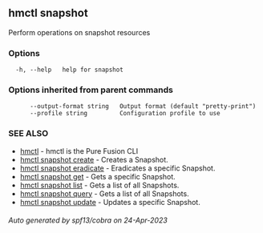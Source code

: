 ## hmctl snapshot

Perform operations on snapshot resources

### Options

```
  -h, --help   help for snapshot
```

### Options inherited from parent commands

```
      --output-format string   Output format (default "pretty-print")
      --profile string         Configuration profile to use
```

### SEE ALSO

* [hmctl](hmctl.md)	 - hmctl is the Pure Fusion CLI
* [hmctl snapshot create](hmctl_snapshot_create.md)	 - Creates a Snapshot.
* [hmctl snapshot eradicate](hmctl_snapshot_eradicate.md)	 - Eradicates a specific Snapshot.
* [hmctl snapshot get](hmctl_snapshot_get.md)	 - Gets a specific Snapshot.
* [hmctl snapshot list](hmctl_snapshot_list.md)	 - Gets a list of all Snapshots.
* [hmctl snapshot query](hmctl_snapshot_query.md)	 - Gets a list of all Snapshots.
* [hmctl snapshot update](hmctl_snapshot_update.md)	 - Updates a specific Snapshot.

###### Auto generated by spf13/cobra on 24-Apr-2023
